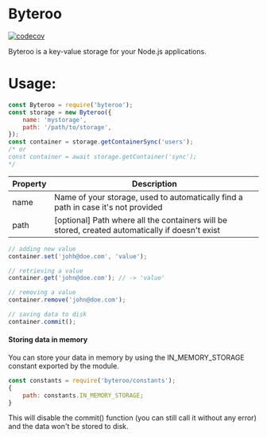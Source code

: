 # Byteroo

[![codecov](https://codecov.io/gh/JMax45/byteroo/branch/master/graph/badge.svg?token=ISW3Z8TOSJ)](https://codecov.io/gh/JMax45/byteroo)

Byteroo is a key-value storage for your Node.js applications.

# Usage:

```js
const Byteroo = require('byteroo');
const storage = new Byteroo({
	name: 'mystorage',
	path: '/path/to/storage',
});
const container = storage.getContainerSync('users');
/* or
const container = await storage.getContainer('sync');
*/
```

| Property | Description                                                                                     |
| -------- | ----------------------------------------------------------------------------------------------- |
| name     | Name of your storage, used to automatically find a path in case it's not provided               |
| path     | [optional] Path where all the containers will be stored, created automatically if doesn't exist |

```js
// adding new value
container.set('johh@doe.com', 'value');

// retrieving a value
container.get('john@doe.com'); // -> 'value'

// removing a value
container.remove('john@doe.com');

// saving data to disk
container.commit();
```

#### Storing data in memory

You can store your data in memory by using the IN_MEMORY_STORAGE constant exported by the module.

```js
const constants = require('byteroo/constants');
{
	path: constants.IN_MEMORY_STORAGE;
}
```

This will disable the commit() function (you can still call it without any error) and the data won't be stored to disk.
